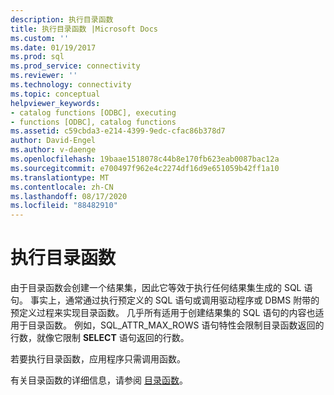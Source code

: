 ```yaml
---
description: 执行目录函数
title: 执行目录函数 |Microsoft Docs
ms.custom: ''
ms.date: 01/19/2017
ms.prod: sql
ms.prod_service: connectivity
ms.reviewer: ''
ms.technology: connectivity
ms.topic: conceptual
helpviewer_keywords:
- catalog functions [ODBC], executing
- functions [ODBC], catalog functions
ms.assetid: c59cbda3-e214-4399-9edc-cfac86b378d7
author: David-Engel
ms.author: v-daenge
ms.openlocfilehash: 19baae1518078c44b8e170fb623eab0087bac12a
ms.sourcegitcommit: e700497f962e4c2274df16d9e651059b42ff1a10
ms.translationtype: MT
ms.contentlocale: zh-CN
ms.lasthandoff: 08/17/2020
ms.locfileid: "88482910"
---
```

# <a name="executing-catalog-functions"></a>执行目录函数
由于目录函数会创建一个结果集，因此它等效于执行任何结果集生成的 SQL 语句。 事实上，通常通过执行预定义的 SQL 语句或调用驱动程序或 DBMS 附带的预定义过程来实现目录函数。 几乎所有适用于创建结果集的 SQL 语句的内容也适用于目录函数。 例如，SQL_ATTR_MAX_ROWS 语句特性会限制目录函数返回的行数，就像它限制 **SELECT** 语句返回的行数。  
  
 若要执行目录函数，应用程序只需调用函数。  
  
 有关目录函数的详细信息，请参阅 [目录函数](../../../odbc/reference/develop-app/catalog-functions.md)。
